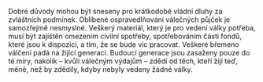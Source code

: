 Dobré důvody mohou být sneseny pro krátkodobé vládní dluhy<break time="0.3s"/> za zvláštních podmínek.<break time="0.5s"/> <emphasis level="moderate">Oblíbené ospravedlňování válečných půjček je samozřejmě nesmyslné.</emphasis><break time="0.5s"/> <prosody rate="95%">Veškerý materiál, který je pro vedení války potřeba,<break time="0.3s"/> musí být zajištěn omezením civilní spotřeby,<break time="0.3s"/> spotřebováním části fondů, které jsou k dispozici,<break time="0.3s"/> a tím, že se bude víc pracovat.</prosody><break time="0.5s"/> <emphasis level="strong">Veškeré břemeno válčení padá na žijící generaci.</emphasis><break time="0.5s"/> Budoucí generace jsou zasaženy pouze do té míry,<break time="0.3s"/> nakolik – kvůli válečným výdajům –<break time="0.3s"/> zdědí od těch, kteří žijí teď, méně,<break time="0.3s"/> než by zdědily, kdyby nebyly vedeny žádné války. 